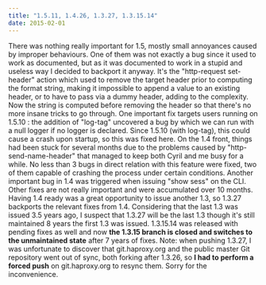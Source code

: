 ```yaml
---
title: "1.5.11, 1.4.26, 1.3.27, 1.3.15.14"
date: 2015-02-01
---
```


There was nothing really important for 1.5, mostly small annoyances caused by improper behaviours. One of them was not exactly a bug since it used to work as documented, but as it was documented to work in a stupid and useless way I decided to backport it anyway. It's the "http-request set-header" action which used to remove the target header prior to computing the format string, making it impossible to append a value to an existing header, or to have to pass via a dummy header, adding to the complexity. Now the string is computed before removing the header so that there's no more insane tricks to go through. One important fix targets users running on 1.5.10 : the addition of "log-tag" uncovered a bug by which we can run with a null logger if no logger is declared. Since 1.5.10 (with log-tag), this could cause a crash upon startup, so this was fixed here. On the 1.4 front, things had been stuck for several months due to the problems caused by "http-send-name-header" that managed to keep both Cyril and me busy for a while. No less than 3 bugs in direct relation with this feature were fixed, two of them capable of crashing the process under certain conditions. Another important bug in 1.4 was triggered when issuing "show sess" on the CLI. Other fixes are not really important and were accumulated over 10 months. Having 1.4 ready was a great opportunity to issue another 1.3, so 1.3.27 backports the relevant fixes from 1.4. Considering that the last 1.3 was issued 3.5 years ago, I suspect that 1.3.27 will be the last 1.3 though it's still maintained 8 years the first 1.3 was issued. 1.3.15.14 was released with pending fixes as well and now **the 1.3.15 branch is closed and switches to the unmaintained state** after 7 years of fixes. Note: when pushing 1.3.27, I was unfortunate to discover that git.haproxy.org and the public master Git repository went out of sync, both forking after 1.3.26, so **I had to perform a forced push** on git.haproxy.org to resync them. Sorry for the inconvenience.
